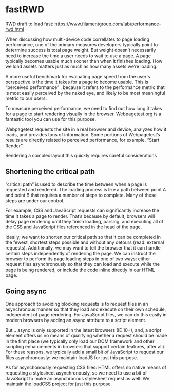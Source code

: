 # fastRWD
RWD draft to load fast: https://www.filamentgroup.com/lab/performance-rwd.html

When discussing how multi-device code correllates to page loading performance, one of the primary measures developers typically point to determine success is total page weight. But weight doesn’t necessarily need to increase the time a user needs to wait to use a page. A page typically becomes usable much sooner than when it finishes loading. How we load assets matters just as much as how many assets we’re loading.

A more useful benchmark for evaluating page speed from the user's perspective is the time it takes for a page to become usable. This is “perceived performance” , because it refers to the performance metric that is most easily perceived by the naked eye, and likely to be most meaningful metric to our users.

To measure perceived performance, we need to find out how long it takes for a page to start rendering visually in the browser. Webpagetest.org is a fantastic tool you can use for this purpose.

Webpagetest requests the site in a real browser and device, analyzes how it loads, and provides tons of information. Some portions of Webpagetest’s results are directly related to perceived performance, for example, “Start Render”.

Rendering a complex layout this quickly requires careful considerations
## Shortening the critical path
“critical path” is used to describe the time between when a page is requested and rendered. The loading process is like a path between point A and point B that requires a number of steps to complete. Many of these steps are under our control.

For example, CSS and JavaScript requests can significantly increase the time it takes a page to render. That’s because by default, browsers will delay page rendering until they finish loading, parsing, and executing all of the CSS and JavaScript files referenced in the head of the page.

Ideally, we want to shorten our critical path so that it can be completed in the fewest, shortest steps possible and without any detours (read: external requests). Additionally, we may want to tell the browser that it can handle certain steps independently of rendering the page. We can instruct the browser to perform its page loading steps in one of two ways: either request files asynchronously so that they can load and execute while the page is being rendered, or include the code inline directly in our HTML page.

## Going async
One approach to avoiding blocking requests is to request files in an asynchronous manner so that they load and execute on their own schedule, independent of page rendering. For JavaScript files, we can do this easily in modern browsers by adding an async attribute to a script element.

But... async is only supported in the latest browsers (IE 10+), and, a script element offers us no means of qualifying whether a request should be made in the first place (we typically only load our DOM framework and other scripting enhancements in browsers that support certain features, after all). For these reasons, we typically add a small bit of JavaScript to request our files asynchronously: we maintain loadJS for just this purpose.

As for asynchonously requesting CSS files: HTML offers no native means of requesting a stylesheet asynchronously, so we need to use a bit of JavaScript to make an asynchronous stylesheet request as well. We maintain the loadCSS project for just this purpose.
